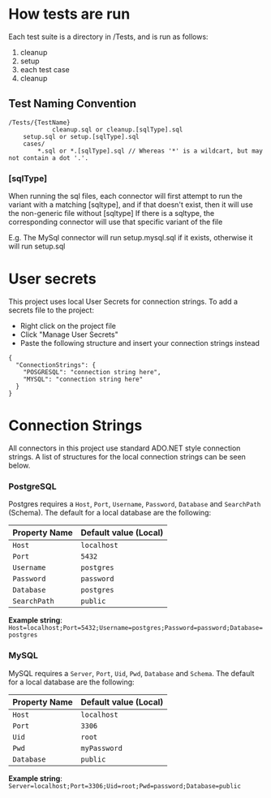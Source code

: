 ﻿



# How tests are run

Each test suite is a directory in /Tests, and is run as follows:
1. cleanup
2. setup
3. each test case
4. cleanup


## Test Naming Convention
	/Tests/{TestName}
                cleanup.sql or cleanup.[sqlType].sql
		setup.sql or setup.[sqlType].sql
		cases/
			*.sql or *.[sqlType].sql // Whereas '*' is a wildcart, but may not contain a dot '.'.

### [sqlType]
When running the sql files, each connector will first attempt to run the variant with a matching [sqltype], and if that doesn't exist, then it will use the non-generic file without [sqltype]
If there is a sqltype, the corresponding connector will use that specific variant of the file

E.g.
	The MySql connector will run setup.mysql.sql if it exists, otherwise it will run setup.sql

# User secrets
This project uses local User Secrets for connection strings.
To add a secrets file to the project:
* Right click on the project file
* Click "Manage User Secrets"
* Paste the following structure and insert your connection strings instead

```
{
  "ConnectionStrings": {
    "POSGRESQL": "connection string here",
    "MYSQL": "connection string here"
  }
}
```

# Connection Strings
All connectors in this project use standard ADO.NET style connection strings. A list of structures for the local connection strings can be seen below.
### PostgreSQL
Postgres requires a `Host`, `Port`, `Username`, `Password`, `Database` and `SearchPath` (Schema). The default for a local database are the following:

| Property Name  | Default value (Local) |
| -------------- | --------------------- |
| `Host`         | `localhost`           |
| `Port`         | `5432`                |
| `Username`     | `postgres`            |
| `Password`     | `password`            |
| `Database`     | `postgres`            |
| `SearchPath`	 | `public`	            |

**Example string**:
 `Host=localhost;Port=5432;Username=postgres;Password=password;Database=postgres`

### MySQL
MySQL requires a `Server`, `Port`, `Uid`, `Pwd`, `Database` and `Schema`. The default for a local database are the following:

| Property Name  | Default value (Local) |
| -------------- | --------------------- |
| `Host`         | `localhost`           |
| `Port`         | `3306`                |
| `Uid`          | `root`                |
| `Pwd`          | `myPassword`          |
| `Database`     | `public`              |

**Example string**:
 `Server=localhost;Port=3306;Uid=root;Pwd=password;Database=public`
	
		
		
	